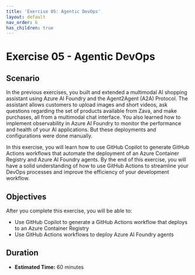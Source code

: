 ```yaml
---
title: 'Exercise 05: Agentic DevOps'
layout: default
nav_order: 6
has_children: true
---
```


# Exercise 05 - Agentic DevOps

## Scenario

In the previous exercises, you built and extended a multimodal AI shopping assistant using Azure AI Foundry and the Agent2Agent (A2A) Protocol. The assistant allows customers to upload images and short videos, ask questions regarding the set of products available from Zava, and make purchases, all from a multimodal chat interface. You also learned how to implement observability in Azure AI Foundry to monitor the performance and health of your AI applications. But these deployments and configurations were done manually.

In this exercise, you will learn how to use GitHub Copilot to generate GitHub Actions workflows that automate the deployment of an Azure Container Registry and Azure AI Foundry agents. By the end of this exercise, you will have a solid understanding of how to use GitHub Actions to streamline your DevOps processes and improve the efficiency of your development workflow.

## Objectives

After you complete this exercise, you will be able to:

* Use GitHub Copilot to generate a GitHub Actions workflow that deploys to an Azure Container Registry
* Use GitHub Actions workflows to deploy Azure AI Foundry agents

## Duration

* **Estimated Time:** 60 minutes
